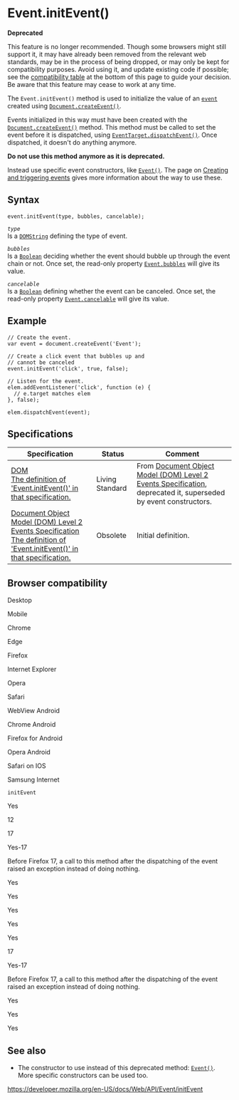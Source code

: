 # Event.initEvent()

**Deprecated**

This feature is no longer recommended. Though some browsers might still support it, it may have already been removed from the relevant web standards, may be in the process of being dropped, or may only be kept for compatibility purposes. Avoid using it, and update existing code if possible; see the [compatibility table](#browser_compatibility) at the bottom of this page to guide your decision. Be aware that this feature may cease to work at any time.

The `Event.initEvent()` method is used to initialize the value of an [`event`](../event) created using [`Document.createEvent()`](../document/createevent).

Events initialized in this way must have been created with the [`Document.createEvent()`](../document/createevent) method. This method must be called to set the event before it is dispatched, using [`EventTarget.dispatchEvent()`](../eventtarget/dispatchevent). Once dispatched, it doesn't do anything anymore.

**Do not use this method anymore as it is deprecated.**

Instead use specific event constructors, like [`Event()`](event). The page on [Creating and triggering events](https://developer.mozilla.org/en-US/docs/Web/Events/Creating_and_triggering_events) gives more information about the way to use these.

## Syntax

    event.initEvent(type, bubbles, cancelable);

_`type`_  
Is a [`DOMString`](../domstring) defining the type of event.

_`bubbles`_  
Is a [`Boolean`](https://developer.mozilla.org/en-US/docs/Web/JavaScript/Reference/Global_Objects/Boolean) deciding whether the event should bubble up through the event chain or not. Once set, the read-only property [`Event.bubbles`](bubbles) will give its value.

_`cancelable`_  
Is a [`Boolean`](https://developer.mozilla.org/en-US/docs/Web/JavaScript/Reference/Global_Objects/Boolean) defining whether the event can be canceled. Once set, the read-only property [`Event.cancelable`](cancelable) will give its value.

## Example

    // Create the event.
    var event = document.createEvent('Event');

    // Create a click event that bubbles up and
    // cannot be canceled
    event.initEvent('click', true, false);

    // Listen for the event.
    elem.addEventListener('click', function (e) {
      // e.target matches elem
    }, false);

    elem.dispatchEvent(event);

## Specifications

<table><thead><tr class="header"><th>Specification</th><th>Status</th><th>Comment</th></tr></thead><tbody><tr class="odd"><td><a href="https://dom.spec.whatwg.org/#dom-event-initevent">DOM<br />
<span class="small">The definition of 'Event.initEvent()' in that specification.</span></a></td><td><span class="spec-living">Living Standard</span></td><td>From <a href="https://www.w3.org/TR/DOM-Level-2-Events/events.html">Document Object Model (DOM) Level 2 Events Specification</a>, deprecated it, superseded by event constructors.</td></tr><tr class="even"><td><a href="https://www.w3.org/TR/DOM-Level-2-Events/events.html#Events-Event-initEvent">Document Object Model (DOM) Level 2 Events Specification<br />
<span class="small">The definition of 'Event.initEvent()' in that specification.</span></a></td><td><span class="spec-obsolete">Obsolete</span></td><td>Initial definition.</td></tr></tbody></table>

## Browser compatibility

Desktop

Mobile

Chrome

Edge

Firefox

Internet Explorer

Opera

Safari

WebView Android

Chrome Android

Firefox for Android

Opera Android

Safari on IOS

Samsung Internet

`initEvent`

Yes

12

17

Yes-17

Before Firefox 17, a call to this method after the dispatching of the event raised an exception instead of doing nothing.

Yes

Yes

Yes

Yes

Yes

17

Yes-17

Before Firefox 17, a call to this method after the dispatching of the event raised an exception instead of doing nothing.

Yes

Yes

Yes

## See also

- The constructor to use instead of this deprecated method: [`Event()`](event). More specific constructors can be used too.

<a href="https://developer.mozilla.org/en-US/docs/Web/API/Event/initEvent" class="_attribution-link">https://developer.mozilla.org/en-US/docs/Web/API/Event/initEvent</a>
